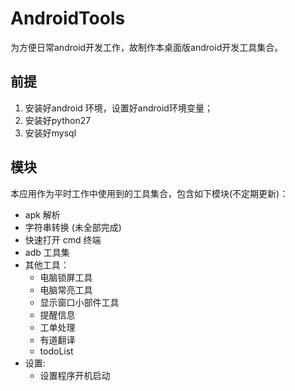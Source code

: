 # AndroidTools

为方便日常android开发工作，故制作本桌面版android开发工具集合。

## 前提

1. 安装好android 环境，设置好android环境变量；
2. 安装好python27
3. 安装好mysql

## 模块

本应用作为平时工作中使用到的工具集合，包含如下模块(不定期更新)：

+ apk 解析
+ 字符串转换 (未全部完成)
+ 快速打开 cmd 终端
+ adb 工具集
+ 其他工具：
    + 电脑锁屏工具
    + 电脑常亮工具
    + 显示窗口小部件工具
    + 提醒信息
    + 工单处理
    + 有道翻译
    + todoList
+ 设置:
    + 设置程序开机启动

